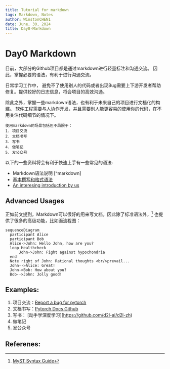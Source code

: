 ```yaml
---
title: Tutorial for markdown
tags: Markdown, Notes
author: WinstonCHEN1
date: June, 30, 2024
title: Day0-Markdown
---
```


# Day0 Markdown


目前，大部分的Github项目都是通过markdown进行轻量标注和沟通交流。
因此，掌握必要的语法，有利于进行沟通交流。

日常学习工作中， 避免不了使用别人的代码或者出现Bug需要上下游开发者帮助修复。提供较好的日志信息，将会项目的高效沟通。

除此之外，掌握一些markdown语法，也有利于未来自己的项目进行文档化的构建。
软件工程需要与人协作开发，并且需要别人能更容易的使用你的代码，在不用关注代码细节的情况下。

```{notes}
使用markdown的场景包括但不局限于：
1. 项目交流
2. 文档书写
3. 写书
4. 做笔记
5. 发公众号

```


以下的一些资料将会有利于快速上手有一些常见的语法: 

- Markdown语法说明 [^markdown]
- [基本撰写和格式语法](https://docs.github.com/zh/get-started/writing-on-github/getting-started-with-writing-and-formatting-on-github/basic-writing-and-formatting-syntax)
- [An interesing introduction by us](./2024-summer-day0-1.md)



## Advanced Usages
正如前文提到，Markdown可以很好的用来写文档。因此除了标准语法外，[^MyST] 也提供了很多的高级功能，比如画流程图：

```{mermaid}
sequenceDiagram
  participant Alice
  participant Bob
  Alice->John: Hello John, how are you?
  loop Healthcheck
      John->John: Fight against hypochondria
  end
  Note right of John: Rational thoughts <br/>prevail...
  John-->Alice: Great!
  John->Bob: How about you?
  Bob-->John: Jolly good!
```



## Examples:

1. 项目交流：[Report a bug for pytorch](https://github.com/pytorch/pytorch/issues/130666)
2. 文档书写：[Pytorch Docs Github](https://github.com/pytorch/pytorch/tree/main/docs)
3. 写书： [动手学深度学习][https://github.com/d2l-ai/d2l-zh)
4. 做笔记
5. 发公众号


## Referenes:
[^MyST]: [MyST Syntax Guide](https://myst-parser.readthedocs.io/en/latest/index.html)

